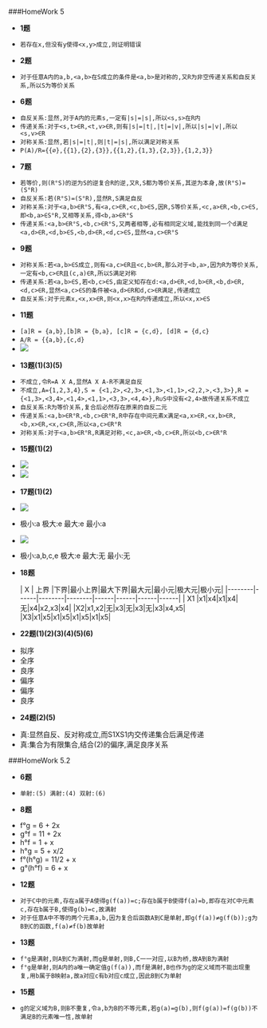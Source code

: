 ###HomeWork 5

* **1题**
 - `若存在x,但没有y使得<x,y>成立,则证明错误`

* **2题**
 - `对于任意A内的a,b,<a,b>在S成立的条件是<a,b>是对称的,又R为非空传递关系和自反关系,所以S为等价关系`

* **6题**
 - `自反关系:显然,对于A内的元素s,一定有|s|=|s|,所以<s,s>在R内`
 - `传递关系:对于<s,t>∈R,<t,v>∈R,则有|s|=|t|,|t|=|v|,所以|s|=|v|,所以<s,v>∈R`
 - `对称关系:显然,若|s|=|t|,则|t|=|s|,所以满足对称关系`
 - `P(A)/R={{∅},{{1},{2},{3}},{{1,2},{1,3},{2,3}},{1,2,3}}`

* **7题**
 - `若等价,则(R°S)的逆为S的逆复合R的逆,又R,S都为等价关系,其逆为本身,故(R°S)=(S°R)`
 - `自反关系:若(R°S)=(S°R),显然R,S满足自反`
 - `对称关系:对于<a,b>∈R°S,有<a,c>∈R,<c,b>∈S,因R,S等价关系,<c,a>∈R,<b,c>∈S,即<b,a>∈S°R,又相等关系,得<b,a>∈R°S`
 - `传递关系:<a,b>∈R°S,<b,c>∈R°S,又两者相等,必有相同定义域,能找到同一个d满足<a,d>∈R,<d,b>∈S,<b,d>∈R,<d,c>∈S,显然<a,c>∈R°S`
* **9题**
 - `对称关系:若<a,b>∈S成立,则有<a,c>∈R且<c,b>∈R,那么对于<b,a>,因为R为等价关系,一定有<b,c>∈R且(c,a)∈R,所以S满足对称`
 - `传递关系:若<a,b>∈S,若<b,c>∈S,由定义知存在d:<a,d>∈R,<d,b>∈R,<b,d>∈R,<d,c>∈R,显然<a,c>∈S的条件被<a,d>∈R和d,c>∈R满足,传递成立`
 - `自反关系:对于元素x,<x,x>∈R,则<x,x>在R内传递成立,所以<x,x>∈S`

* **11题**
 - `[a]R = {a,b},[b]R = {b,a}, [c]R = {c,d}, [d]R = {d,c}`
 - `A/R = {{a,b},{c,d}`
 - ![](http://wpvps.ga/wp-content/uploads/2015/04/11answer.jpg)
* **13题(1)(3)(5)**
 - `不成立,令R=A X A,显然A X A-R不满足自反`
 - `不成立,A={1,2,3,4},S = {<1,2>,<2,3>,<1,3>,<1,1>,<2,2,>,<3,3>},R = {<1,3>,<3,4>,<1,4>,<1,1>,<3,3>,<4,4>},R∪S中没有<2,4>故传递关系不成立`
 - `自反关系:R为等价关系,复合后必然存在原来的自反二元`
 - `传递关系:<a,b>∈R°R,<b,c>∈R°R,R中存在中间元素x满足<a,x>∈R,<x,b>∈R,<b,x>∈R,<x,c>∈R,所以<a,c>∈R°R`
 - `对称关系:对于<a,b>∈R°R,R满足对称,<c,a>∈R,<b,c>∈R,所以<b,c>∈R°R`

* **15题(1)(2)**
 - ![](http://wpvps.ga/wp-content/uploads/2015/04/15-1.jpg)
 - ![](http://wpvps.ga/wp-content/uploads/2015/04/15-2.jpg)

* **17题(1)(2)**
 - ![](http://wpvps.ga/wp-content/uploads/2015/04/17-1.jpg)
 - 极小:a 极大:e 最大:e 最小:a

 - ![](http://wpvps.ga/wp-content/uploads/2015/04/17-2-.jpg)
 - 极小:a,b,c,e 极大:e 最大:无 最小:无

* **18题**

   | X | 上界 |下界|最小上界|最大下界|最大元|最小元|极大元|极小元|
   |--------|------|--------|--------|------|------|------|------|
   |     X1 |x1|x4|x1|x4|无|x4|x2,x3|x4|
   |X2|x1,x2|无|x3|无|x3|无|x3|x4,x5|
   |X3|x1|x5|x1|x5|x1|x5|x1|x5|


* **22题(1)(2)(3)(4)(5)(6)**
 - 拟序
 - 全序
 - 良序
 - 偏序
 - 偏序
 - 良序

* **24题(2)(5)**
 - 真:显然自反、反对称成立,而S1XS1内交传递集合后满足传递
 - 真:集合为有限集合,结合(2)的偏序,满足良序关系



###HomeWork 5.2

* **6题**
 - `单射:(5) 满射:(4) 双射:(6)`

* **8题**
 - f°g = 6 + 2x
 - g°f = 11 + 2x
 - h°f = 1 + x
 - h°g = 5 + x/2
 - f°(h°g) = 11/2 + x
 - g°(h°f) = 6 + x

* **12题**
 - `对于C中的元素,存在a属于A使得g(f(a))=c;存在b属于B使得f(a)=b,即存在对C中元素c,存在b属于B,使得g(b)=c,故满射`
 - 	`对于任意A中不等的两个元素a,b,因为复合后函数A到C是单射,即g(f(a))≠g(f(b));g为B到C的函数,f(a)≠f(b)故单射`

* **13题**
 - `f°g是满射,则A到C为满射,而g是单射,则B,C一一对应,以B为桥,故A到B为满射`
 - `f°g是单射,则A内的a唯一确定值g(f(a)),而f是满射,B也作为g的定义域而不能出现重复,用b属于B映射a,故a对应c有b对应c成立,因此B到C为单射`

* **15题**
 - `g的定义域为B,则B不重复,令a,b为B的不等元素,若g(a)=g(b),则f(g(a))=f(g(b))不满足B的元素唯一性,故单射`



